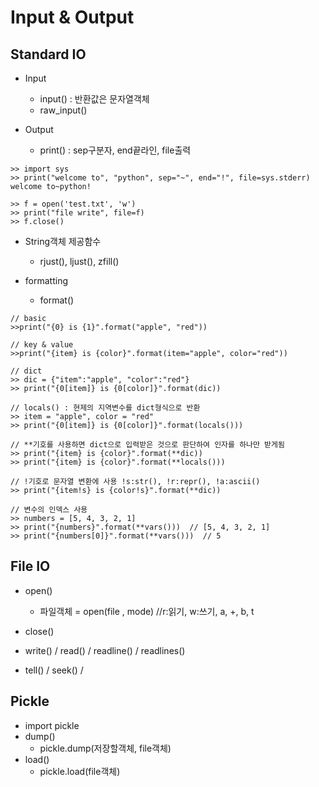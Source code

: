 # Input & Output

## Standard IO

- Input
	- input() : 반환값은 문자열객체 
	- raw_input()

- Output 
	- print() : sep구분자, end끝라인, file출력
	
```{.python}
>> import sys
>> print("welcome to", "python", sep="~", end="!", file=sys.stderr)
welcome to~python!

>> f = open('test.txt', 'w')
>> print("file write", file=f)
>> f.close()
```

- String객체 제공함수
	- rjust(), ljust(), zfill()

- formatting
	- format()

```{.python}
// basic 
>>print("{0} is {1}".format("apple", "red"))

// key & value
>>print("{item} is {color}".format(item="apple", color="red"))

// dict
>> dic = {"item":"apple", "color":"red"}
>> print("{0[item]} is {0[color]}".format(dic))

// locals() : 현제의 지역변수를 dict형식으로 반환 
>> item = "apple", color = "red"  
>> print("{0[item]} is {0[color]}".format(locals()))

// **기호를 사용하면 dict으로 입력받은 것으로 판단하여 인자를 하나만 받게됨
>> print("{item} is {color}".format(**dic))
>> print("{item} is {color}".format(**locals()))

// !기호로 문자열 변환에 사용 !s:str(), !r:repr(), !a:ascii()
>> print("{item!s} is {color!s}".format(**dic))

// 변수의 인덱스 사용
>> numbers = [5, 4, 3, 2, 1]
>> print("{numbers}".format(**vars()))  // [5, 4, 3, 2, 1]
>> print("{numbers[0]}".format(**vars()))  // 5
```


## File IO
- open()
	- 파일객체 = open(file , mode)  //r:읽기, w:쓰기, a, +, b, t
- close()

- write() / read() / readline() / readlines() 
- tell() / seek() / 


## Pickle
- import pickle
- dump()
	- pickle.dump(저장할객체, file객체)
- load()
	- pickle.load(file객체)


